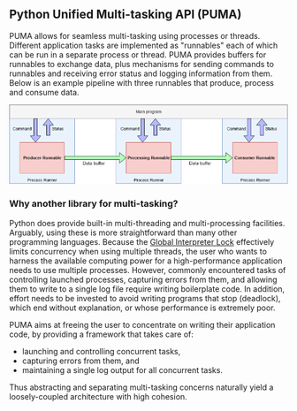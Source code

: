 ## Python Unified Multi-tasking API (PUMA)

PUMA allows for seamless multi-tasking using processes or threads.
Different application tasks are implemented as "runnables" each of which can be run in a separate process or thread.
PUMA provides buffers for runnables to exchange data, plus mechanisms for sending commands to runnables and receiving error status and logging information from them.
Below is an example pipeline with three runnables that produce, process and consume data.

![PUMA example using multiple processes][example]

[example]: resources/example.png

### Why another library for multi-tasking?

Python does provide built-in multi-threading and multi-processing facilities.
Arguably, using these is more straightforward than many other programming languages.
Because the [Global Interpreter Lock][gil] effectively limits concurrency when using multiple threads, the user who wants to harness the available computing power for a high-performance application needs to use multiple processes.
However, commonly encountered tasks of controlling launched processes, capturing errors from them, and allowing them to write to a single log file require writing boilerplate code.
In addition, effort needs to be invested to avoid writing programs that stop (deadlock), which end without explanation, or whose performance is extremely poor.

[gil]: https://wiki.python.org/moin/GlobalInterpreterLock

PUMA aims at freeing the user to concentrate on writing their application code, by providing a framework that takes care of:
* launching and controlling concurrent tasks,
* capturing errors from them, and
* maintaining a single log output for all concurrent tasks.

Thus abstracting and separating multi-tasking concerns naturally yield a loosely-coupled architecture with high cohesion.

